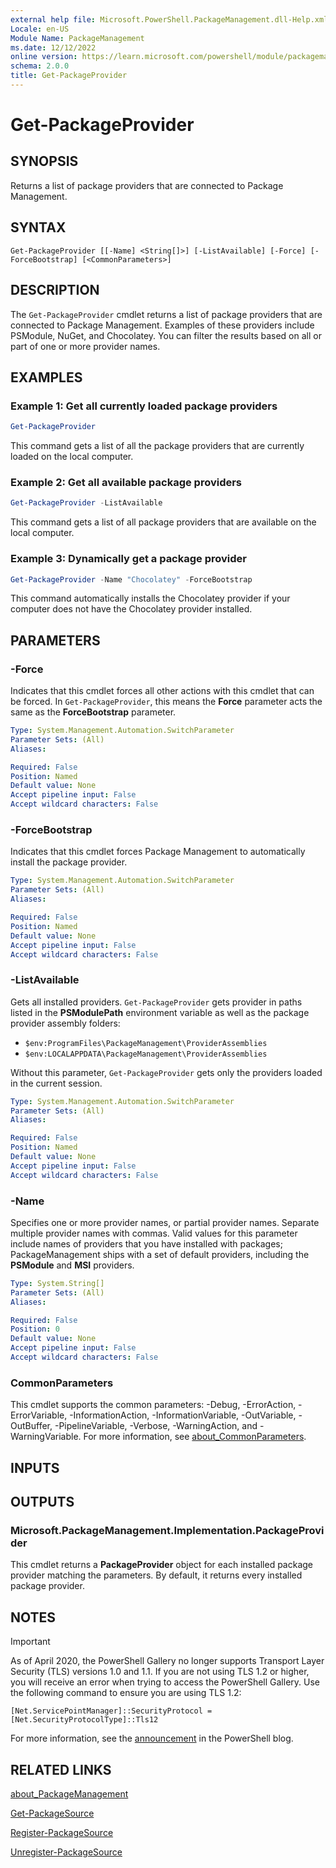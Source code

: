 ```yaml
---
external help file: Microsoft.PowerShell.PackageManagement.dll-Help.xml
Locale: en-US
Module Name: PackageManagement
ms.date: 12/12/2022
online version: https://learn.microsoft.com/powershell/module/packagemanagement/get-packageprovider?view=powershell-5.1&WT.mc_id=ps-gethelp
schema: 2.0.0
title: Get-PackageProvider
---
```


# Get-PackageProvider

## SYNOPSIS
Returns a list of package providers that are connected to Package Management.

## SYNTAX

```
Get-PackageProvider [[-Name] <String[]>] [-ListAvailable] [-Force] [-ForceBootstrap] [<CommonParameters>]
```

## DESCRIPTION

The `Get-PackageProvider` cmdlet returns a list of package providers that are connected to Package
Management. Examples of these providers include PSModule, NuGet, and Chocolatey. You can filter the
results based on all or part of one or more provider names.

## EXAMPLES

### Example 1: Get all currently loaded package providers

```powershell
Get-PackageProvider
```

This command gets a list of all the package providers that are currently loaded on the local
computer.

### Example 2: Get all available package providers

```powershell
Get-PackageProvider -ListAvailable
```

This command gets a list of all package providers that are available on the local computer.

### Example 3: Dynamically get a package provider

```powershell
Get-PackageProvider -Name "Chocolatey" -ForceBootstrap
```

This command automatically installs the Chocolatey provider if your computer does not have the
Chocolatey provider installed.

## PARAMETERS

### -Force

Indicates that this cmdlet forces all other actions with this cmdlet that can be forced. In
`Get-PackageProvider`, this means the **Force** parameter acts the same as the **ForceBootstrap**
parameter.

```yaml
Type: System.Management.Automation.SwitchParameter
Parameter Sets: (All)
Aliases:

Required: False
Position: Named
Default value: None
Accept pipeline input: False
Accept wildcard characters: False
```

### -ForceBootstrap

Indicates that this cmdlet forces Package Management to automatically install the package provider.

```yaml
Type: System.Management.Automation.SwitchParameter
Parameter Sets: (All)
Aliases:

Required: False
Position: Named
Default value: None
Accept pipeline input: False
Accept wildcard characters: False
```

### -ListAvailable

Gets all installed providers. `Get-PackageProvider` gets provider in paths listed in the
**PSModulePath** environment variable as well as the package provider assembly folders:

- `$env:ProgramFiles\PackageManagement\ProviderAssemblies`
- `$env:LOCALAPPDATA\PackageManagement\ProviderAssemblies`

Without this parameter, `Get-PackageProvider` gets only the providers loaded in the current session.

```yaml
Type: System.Management.Automation.SwitchParameter
Parameter Sets: (All)
Aliases:

Required: False
Position: Named
Default value: None
Accept pipeline input: False
Accept wildcard characters: False
```

### -Name

Specifies one or more provider names, or partial provider names. Separate multiple provider names
with commas. Valid values for this parameter include names of providers that you have installed with
packages; PackageManagement ships with a set of default providers, including the **PSModule** and
**MSI** providers.

```yaml
Type: System.String[]
Parameter Sets: (All)
Aliases:

Required: False
Position: 0
Default value: None
Accept pipeline input: False
Accept wildcard characters: False
```

### CommonParameters

This cmdlet supports the common parameters: -Debug, -ErrorAction, -ErrorVariable,
-InformationAction, -InformationVariable, -OutVariable, -OutBuffer, -PipelineVariable, -Verbose,
-WarningAction, and -WarningVariable. For more information, see
[about_CommonParameters](https://go.microsoft.com/fwlink/?LinkID=113216).

## INPUTS

## OUTPUTS

### Microsoft.PackageManagement.Implementation.PackageProvider

This cmdlet returns a **PackageProvider** object for each installed package provider matching the
parameters. By default, it returns every installed package provider.

## NOTES

> [!IMPORTANT]
> As of April 2020, the PowerShell Gallery no longer supports Transport Layer Security (TLS)
> versions 1.0 and 1.1. If you are not using TLS 1.2 or higher, you will receive an error when
> trying to access the PowerShell Gallery. Use the following command to ensure you are using TLS
> 1.2:
>
> `[Net.ServicePointManager]::SecurityProtocol = [Net.SecurityProtocolType]::Tls12`
>
> For more information, see the
> [announcement](https://devblogs.microsoft.com/powershell/powershell-gallery-tls-support/) in the
> PowerShell blog.

## RELATED LINKS

[about_PackageManagement](/powershell/module/Microsoft.PowerShell.Core/About/about_PackageManagement)

[Get-PackageSource](Get-PackageSource.md)

[Register-PackageSource](Register-PackageSource.md)

[Unregister-PackageSource](Unregister-PackageSource.md)
